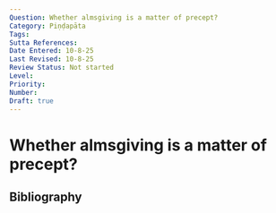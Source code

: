 ```yaml
---
Question: Whether almsgiving is a matter of precept?
Category: Piṇḍapāta
Tags: 
Sutta References: 
Date Entered: 10-8-25
Last Revised: 10-8-25
Review Status: Not started
Level: 
Priority: 
Number: 
Draft: true
---
```


# Whether almsgiving is a matter of precept?

## Bibliography

<!-- 

Notes:



-->